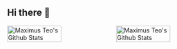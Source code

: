 ## Hi there 👋
<div style="display:flex; flex-direction:row;">
  <img align="left" width=50% alt="Maximus Teo's Github Stats" src="https://github-readme-stats-taupe-omega-81.vercel.app/api?username=maximus-teo&show_icons=true&hide_border=true&theme=onedark"/>
  <img align="left" width=50% alt="Maximus Teo's Github Stats" src="https://github-readme-stats-taupe-omega-81.vercel.app/api/top-langs/?username=maximus-teo&show_icons=true&hide_border=true&layout=compact&theme=onedark"/>
</div>


<!--
**maximus-teo/maximus-teo** is a ✨ _special_ ✨ repository because its `README.md` (this file) appears on your GitHub profile.

Here are some ideas to get you started:

- 🔭 I’m currently working on ...
- 🌱 I’m currently learning ...
- 👯 I’m looking to collaborate on ...
- 🤔 I’m looking for help with ...
- 💬 Ask me about ...
- 📫 How to reach me: ...
- 😄 Pronouns: ...
- ⚡ Fun fact: ...
-->
